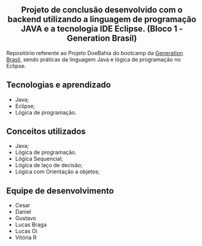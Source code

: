 <h2 align="center">Projeto de conclusão desenvolvido com o backend utilizando a linguagem de programação JAVA e a tecnologia IDE Eclipse. (Bloco 1 - Generation Brasil)</h2>

<p>Repositório referente ao Projeto DoeBahia do bootcamp da <a href="https://brazil.generation.org">Generation Brasil</a>, sendo práticas da linguagem Java e lógica de programação no Eclipse.</p>

## Tecnologias e aprendizado
* Java;
* Eclipse;
* Lógica de programação.

## Conceitos utilizados 
* Java;
* Lógica de programação.
* Lógica Sequencial;
* Lógica de laço de decisão;
* Lógica com Orientação a objetos;

## Equipe de desenvolvimento 
* Cesar
* Daniel
* Gustavo
* Lucas Braga
* Lucas Oi
* Vitória R



